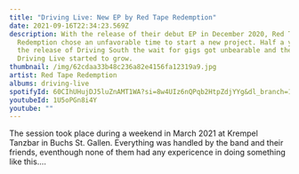 ```yaml
---
title: "Driving Live: New EP by Red Tape Redemption"
date: 2021-09-16T22:34:23.569Z
description: With the release of their debut EP in December 2020, Red Tape
  Redemption chose an unfavorable time to start a new project. Half a year after
  the release of Driving South the wait for gigs got unbearable and the idea for
  Driving Live started to grow.
thumbnail: /img/62cdaa33b48c236a82e4156fa12319a9.jpg
artist: Red Tape Redemption
albums: driving-live
spotifyId: 60CIhUHujDJ5luZnAMT1WA?si=8w4UIz6nQPqb2HtpZdjYYg&dl_branch=1
youtubeId: 1U5oPGn8i4Y
youtube: ""
---
```

The session took place during a weekend in March 2021 at Krempel Tanzbar in Buchs
St. Gallen. Everything was handled by the band and their friends, eventhough none of them had any expericence in doing something like this....

